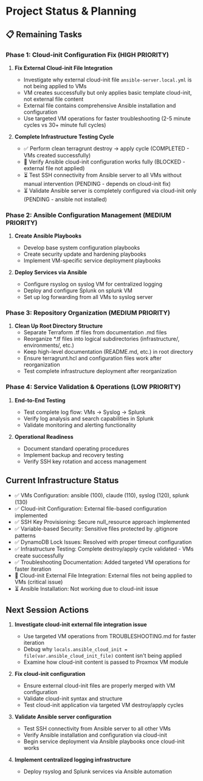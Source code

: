 # Project Status & Planning

## 📋 Remaining Tasks

### Phase 1: Cloud-init Configuration Fix (HIGH PRIORITY)

1. **Fix External Cloud-init File Integration**
   - Investigate why external cloud-init file `ansible-server.local.yml` is not being applied to VMs
   - VM creates successfully but only applies basic template cloud-init, not external file content
   - External file contains comprehensive Ansible installation and configuration
   - Use targeted VM operations for faster troubleshooting (2-5 minute cycles vs 30+ minute full cycles)

2. **Complete Infrastructure Testing Cycle**
   - ✅ Perform clean terragrunt destroy → apply cycle (COMPLETED - VMs created successfully)
   - 🔄 Verify Ansible cloud-init configuration works fully (BLOCKED - external file not applied)
   - ⏳ Test SSH connectivity from Ansible server to all VMs without manual intervention (PENDING - depends on cloud-init fix)
   - ⏳ Validate Ansible server is completely configured via cloud-init only (PENDING - ansible not installed)

### Phase 2: Ansible Configuration Management (MEDIUM PRIORITY)

1. **Create Ansible Playbooks**
   - Develop base system configuration playbooks
   - Create security update and hardening playbooks
   - Implement VM-specific service deployment playbooks

2. **Deploy Services via Ansible**
   - Configure rsyslog on syslog VM for centralized logging
   - Deploy and configure Splunk on splunk VM
   - Set up log forwarding from all VMs to syslog server

### Phase 3: Repository Organization (MEDIUM PRIORITY)

1. **Clean Up Root Directory Structure**
   - Separate Terraform .tf files from documentation .md files
   - Reorganize *.tf files into logical subdirectories (infrastructure/, environments/, etc.)
   - Keep high-level documentation (README.md, etc.) in root directory
   - Ensure terragrunt.hcl and configuration files work after reorganization
   - Test complete infrastructure deployment after reorganization

### Phase 4: Service Validation & Operations (LOW PRIORITY)

1. **End-to-End Testing**
   - Test complete log flow: VMs → Syslog → Splunk
   - Verify log analysis and search capabilities in Splunk
   - Validate monitoring and alerting functionality

2. **Operational Readiness**
   - Document standard operating procedures
   - Implement backup and recovery testing
   - Verify SSH key rotation and access management

## Current Infrastructure Status

- ✅ VMs Configuration: ansible (100), claude (110), syslog (120), splunk (130)
- ✅ Cloud-init Configuration: External file-based configuration implemented
- ✅ SSH Key Provisioning: Secure null_resource approach implemented
- ✅ Variable-based Security: Sensitive files protected by .gitignore patterns
- ✅ DynamoDB Lock Issues: Resolved with proper timeout configuration
- ✅ Infrastructure Testing: Complete destroy/apply cycle validated - VMs create successfully
- ✅ Troubleshooting Documentation: Added targeted VM operations for faster iteration
- 🔄 Cloud-init External File Integration: External files not being applied to VMs (critical issue)
- ⏳ Ansible Installation: Not working due to cloud-init issue

## Next Session Actions

1. **Investigate cloud-init external file integration issue**
   - Use targeted VM operations from TROUBLESHOOTING.md for faster iteration
   - Debug why `locals.ansible_cloud_init = file(var.ansible_cloud_init_file)` content isn't being applied
   - Examine how cloud-init content is passed to Proxmox VM module

2. **Fix cloud-init configuration**
   - Ensure external cloud-init files are properly merged with VM configuration
   - Validate cloud-init syntax and structure
   - Test cloud-init application via targeted VM destroy/apply cycles

3. **Validate Ansible server configuration**
   - Test SSH connectivity from Ansible server to all other VMs
   - Verify Ansible installation and configuration via cloud-init
   - Begin service deployment via Ansible playbooks once cloud-init works

4. **Implement centralized logging infrastructure**
   - Deploy rsyslog and Splunk services via Ansible automation
